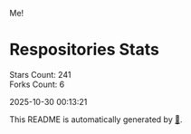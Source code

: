 Me!

# Respositories Stats
Stars Count: 241  
Forks Count: 6

2025-10-30 00:13:21  

This README is automatically generated by [🐰](https://github.com/rnitta/rnitta).
